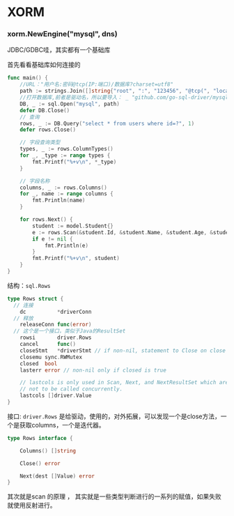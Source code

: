 # XORM

### xorm.NewEngine("mysql", dns)

JDBC/GDBC哇，其实都有一个基础库

首先看看基础库如何连接的

```go
func main() {
	//URL："用户名:密码@tcp(IP:端口)/数据库?charset=utf8"
	path := strings.Join([]string{"root", ":", "123456", "@tcp(", "localhost", ":", "3306", ")/", "xorm", "?charset=utf8"}, "")
	//打开数据库,前者是驱动名，所以要导入： _ "github.com/go-sql-driver/mysql"
	DB, _ := sql.Open("mysql", path)
	defer DB.Close()
	// 查询
	rows, _ := DB.Query("select * from users where id=?", 1)
	defer rows.Close()

	// 字段查询类型
	types, _ := rows.ColumnTypes()
	for _, _type := range types {
		fmt.Printf("%+v\n", *_type)
	}

	// 字段名称
	columns, _ := rows.Columns()
	for _, name := range columns {
		fmt.Println(name)
	}

	for rows.Next() {
		student := model.Student{}
		e := rows.Scan(&student.Id, &student.Name, &student.Age, &student.CreateTime, &student.ClassId)
		if e != nil {
			fmt.Println(e)
		}
		fmt.Printf("%+v\n", student)
	}
}
```



结构：`sql.Rows`

```go
type Rows struct {
  // 连接
	dc          *driverConn 
  // 释放
	releaseConn func(error)
  // 这个是一个接口，类似于Java的ResultSet
	rowsi       driver.Rows
	cancel      func()     
	closeStmt   *driverStmt // if non-nil, statement to Close on close
	closemu sync.RWMutex
	closed  bool
	lasterr error // non-nil only if closed is true

	// lastcols is only used in Scan, Next, and NextResultSet which are expected
	// not to be called concurrently.
	lastcols []driver.Value
}
```

接口: `driver.Rows`  是给驱动，使用的，对外拓展，可以发现一个是close方法，一个是获取columns，一个是迭代器。

```go
type Rows interface {

	Columns() []string

	Close() error

	Next(dest []Value) error
}
```



其次就是scan 的原理 ， 其实就是一些类型判断进行的一系列的赋值，如果失败就使用反射进行。





